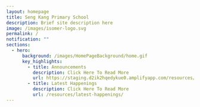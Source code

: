 ```yaml
---
layout: homepage
title: Seng Kang Primary School
description: Brief site description here
image: /images/isomer-logo.svg
permalink: /
notification: ""
sections:
  - hero:
      background: /images/HomePageBackground/home.gif
      key_highlights:
        - title: Announcements
          description: Click Here To Read More
          url: https://staging.d2ik2hqedykue0.amplifyapp.com/resources/announcements/
        - title: Latest Happenings
          description: Click Here To Read More
          url: /resources/latest-happenings/
---
```

